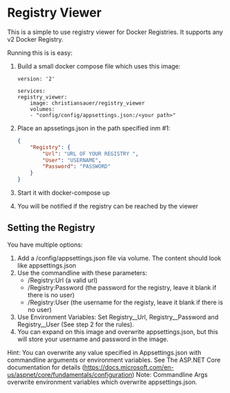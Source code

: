 ﻿# Registry Viewer
This is a simple to use registry viewer for Docker Registries.
It supports any v2 Docker Registry.

Running this is is easy:
1. Build a small docker compose file which uses this image:
	```
	version: '2'

	services:
	registry_viewer:
		image: christiansauer/registry_viewer
		volumes:
		- "config/config/appsettings.json:/<your path>"
	```

2. Place an apssetings.json in the path specified inm #1:
	```json
	{
		"Registry": {
			"Url": "URL OF YOUR REGISTRY ",
			"User": "USERNAME",
			"Password": "PASSWORD"
		}
	}
	```
3. Start it with docker-compose up
4. You will be notified if the registry can be reached by the viewer

## Setting the Registry
You have multiple options:
1. Add a /config/appsettings.json file via volume. The content should look like appsettings.json
1. Use the commandline with these parameters:
	- /Registry:Url (a valid url)
	- /Registry:Password (the password for the registry, leave it blank if there is no user)
	- /Registry:User (the username for the registy, leave it blank if there is no user)
1. Use Environment Variables: Set Registry__Url, Registry__Password and Registry__User (See step 2 for the rules).
1. You can expand on this image and overwrite appsettings.json, but this will store your username and password in the image.

Hint: You can overwrite any value specified in Appsettings.json with commandline arguments or environment variables. See The ASP.NET Core documentation for details (https://docs.microsoft.com/en-us/aspnet/core/fundamentals/configuration)
Note: Commandline Args overwrite environment variables which overwrite appsettings.json.


